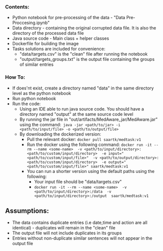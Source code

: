### Contents:
* Python notebook for pre-processing of the data - "Data Pre-Proccesing.ipynb"
* Data directory - containing the original corrupted data file. It is also the directory of the processed data file
* Java source code - Main class + helper classes
* Dockerfile for building the image
* Tasks solutions are included for convenience:
    * "data/targets.csv" is the "clean" file after running the notebook
    * "output/targets_groups.txt" is the output file containing the groups of similar entries

### How To:
* If does'nt exist, create a directory named "data" in the same directory level as the python notebook
* Run python notebook
* Run the code:
     * Using an IDE able to run java source code. You should have a directory named "output" at the same source code level
     * By running the jar file in "out/artifacts/MedAware_jar/MedAware.jar" using the command:` java -jar <path/to/jar> -i <path/to/input/file> -o <path/to/output/file>`
     * By downloading the dockerized version:
        * Pull the relevant docker:
        `docker pull saartk/medtask:v1`
        * Run the docker using the following command:
        `docker run -it --rm --name <some-name> 
        -v <path/to/input/directory>:<path/to/custom/input/directory> 
        -e input="<path/to/custom/input/file>" 
        -v <path/to/output/directory>:<path/to/custom/input/directory> 
        -e output="<path/to/custom/input/file>" saartk/medtask:v1`       
        * You can run a shorter version using the default paths using the following:
            * Your input file should be "data/targets.csv"
            * `docker run -it --rm --name <some-name> 
                -v <path/to/input/directory>:/data 
                -v <path/to/input/directory>:/output 
                 saartk/medtask:v1`

## Assumptions:
* The data contains duplicate entries (i.e date,time and action are all identical) - duplicates will remain in the "clean" file
* The output file will not include duplicates in its groups
* Entries without non-duplicate similar sentences will not appear in the output file
 
 
                 